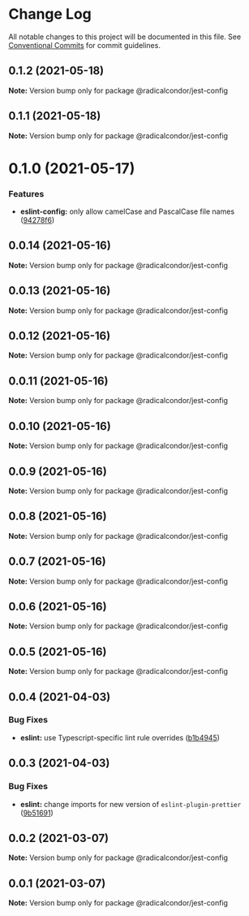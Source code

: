# Change Log

All notable changes to this project will be documented in this file.
See [Conventional Commits](https://conventionalcommits.org) for commit guidelines.

## 0.1.2 (2021-05-18)

**Note:** Version bump only for package @radicalcondor/jest-config





## 0.1.1 (2021-05-18)

**Note:** Version bump only for package @radicalcondor/jest-config





# 0.1.0 (2021-05-17)


### Features

* **eslint-config:** only allow camelCase and PascalCase file names ([94278f6](https://github.com/radicalcondor/config/commit/94278f6637f55317b8f2d86257befcfa8ceb21d2))





## 0.0.14 (2021-05-16)

**Note:** Version bump only for package @radicalcondor/jest-config





## 0.0.13 (2021-05-16)

**Note:** Version bump only for package @radicalcondor/jest-config





## 0.0.12 (2021-05-16)

**Note:** Version bump only for package @radicalcondor/jest-config





## 0.0.11 (2021-05-16)

**Note:** Version bump only for package @radicalcondor/jest-config





## 0.0.10 (2021-05-16)

**Note:** Version bump only for package @radicalcondor/jest-config





## 0.0.9 (2021-05-16)

**Note:** Version bump only for package @radicalcondor/jest-config





## 0.0.8 (2021-05-16)

**Note:** Version bump only for package @radicalcondor/jest-config





## 0.0.7 (2021-05-16)

**Note:** Version bump only for package @radicalcondor/jest-config





## 0.0.6 (2021-05-16)

**Note:** Version bump only for package @radicalcondor/jest-config





## 0.0.5 (2021-05-16)

**Note:** Version bump only for package @radicalcondor/jest-config





## 0.0.4 (2021-04-03)


### Bug Fixes

* **eslint:** use Typescript-specific lint rule overrides ([b1b4945](https://github.com/radicalcondor/config/commit/b1b49459a5bf1bc7740ee0be11b534598bf3e3f9))





## 0.0.3 (2021-04-03)


### Bug Fixes

* **eslint:** change imports for new version of `eslint-plugin-prettier` ([9b51691](https://github.com/radicalcondor/config/commit/9b516912b2675d58d85d8393ca078fd63911285f))





## 0.0.2 (2021-03-07)

**Note:** Version bump only for package @radicalcondor/jest-config





## 0.0.1 (2021-03-07)

**Note:** Version bump only for package @radicalcondor/jest-config
